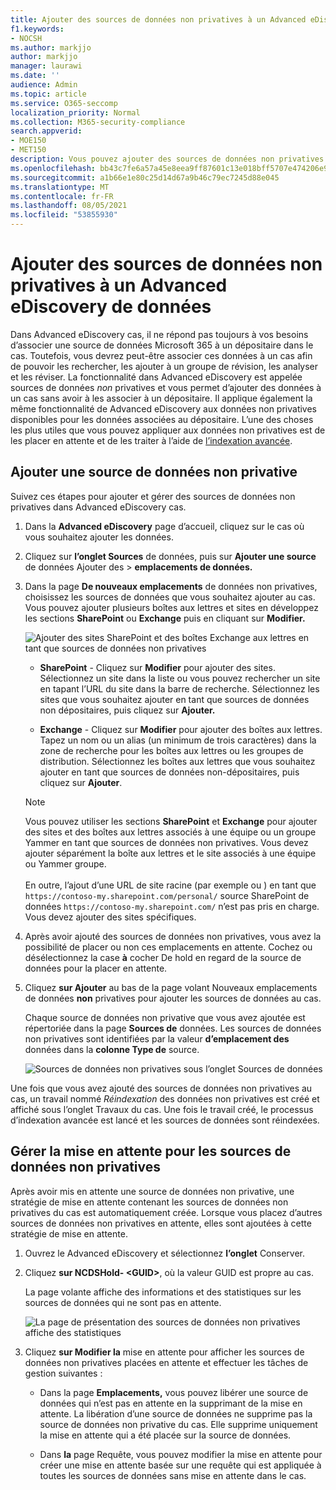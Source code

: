 ```yaml
---
title: Ajouter des sources de données non privatives à un Advanced eDiscovery de données
f1.keywords:
- NOCSH
ms.author: markjjo
author: markjjo
manager: laurawi
ms.date: ''
audience: Admin
ms.topic: article
ms.service: O365-seccomp
localization_priority: Normal
ms.collection: M365-security-compliance
search.appverid:
- MOE150
- MET150
description: Vous pouvez ajouter des sources de données non privatives à un cas Advanced eDiscovery et placer une mise en attente sur la source de données. Les sources de données non privatives sont réindexées, de sorte que tout contenu marqué comme partiellement indexé est retrait pour le rendre entièrement et rapidement utilisable dans une recherche.
ms.openlocfilehash: bb43c7fe6a57a45e8eea9ff87601c13e018bff5707e474206e97fe05c6c3a6e7
ms.sourcegitcommit: a1b66e1e80c25d14d67a9b46c79ec7245d88e045
ms.translationtype: MT
ms.contentlocale: fr-FR
ms.lasthandoff: 08/05/2021
ms.locfileid: "53855930"
---
```

# <a name="add-non-custodial-data-sources-to-an-advanced-ediscovery-case"></a>Ajouter des sources de données non privatives à un Advanced eDiscovery de données

Dans Advanced eDiscovery cas, il ne répond pas toujours à vos besoins d’associer une source de données Microsoft 365 à un dépositaire dans le cas. Toutefois, vous devrez peut-être associer ces données à un cas afin de pouvoir les rechercher, les ajouter à un groupe de révision, les analyser et les réviser. La fonctionnalité dans Advanced eDiscovery est appelée sources de données *non* privatives et vous permet d’ajouter des données à un cas sans avoir à les associer à un dépositaire. Il applique également la même fonctionnalité de Advanced eDiscovery aux données non privatives disponibles pour les données associées au dépositaire. L’une des choses les plus utiles que vous pouvez appliquer aux données non privatives est de les placer en attente et de les traiter à l’aide de [l’indexation avancée](indexing-custodian-data.md).

## <a name="add-a-non-custodial-data-source"></a>Ajouter une source de données non privative

Suivez ces étapes pour ajouter et gérer des sources de données non privatives dans Advanced eDiscovery cas.

1. Dans la **Advanced eDiscovery** page d’accueil, cliquez sur le cas où vous souhaitez ajouter les données.

2. Cliquez sur **l’onglet Sources** de données, puis sur **Ajouter une source** de données Ajouter des  >  **emplacements de données.**

3. Dans la page **De nouveaux emplacements** de données non privatives, choisissez les sources de données que vous souhaitez ajouter au cas. Vous pouvez ajouter plusieurs boîtes aux lettres et sites en développez les sections **SharePoint** ou **Exchange** puis en cliquant sur **Modifier.**

   ![Ajouter des sites SharePoint et des boîtes Exchange aux lettres en tant que sources de données non privatives](../media/NonCustodialDataSources1.png)

   - **SharePoint** - Cliquez sur **Modifier** pour ajouter des sites. Sélectionnez un site dans la liste ou vous pouvez rechercher un site en tapant l’URL du site dans la barre de recherche. Sélectionnez les sites que vous souhaitez ajouter en tant que sources de données non dépositaires, puis cliquez sur **Ajouter.**

   - **Exchange** - Cliquez sur **Modifier** pour ajouter des boîtes aux lettres. Tapez un nom ou un alias (un minimum de trois caractères) dans la zone de recherche pour les boîtes aux lettres ou les groupes de distribution. Sélectionnez les boîtes aux lettres que vous souhaitez ajouter en tant que sources de données non-dépositaires, puis cliquez sur **Ajouter**.

   > [!NOTE]
   > Vous pouvez utiliser les sections **SharePoint** et **Exchange** pour ajouter des sites et des boîtes aux lettres associés à une équipe ou un groupe Yammer en tant que sources de données non privatives. Vous devez ajouter séparément la boîte aux lettres et le site associés à une équipe ou Yammer groupe.<br/><br/> En outre, l’ajout d’une URL de site racine (par exemple ou ) en tant que `https://contoso-my.sharepoint.com/personal/` source SharePoint de données `https://contoso-my.sharepoint.com/` n’est pas pris en charge. Vous devez ajouter des sites spécifiques.

4. Après avoir ajouté des sources de données non privatives, vous avez la possibilité de placer ou non ces emplacements en attente. Cochez ou désélectionnez la case **à** cocher De hold en regard de la source de données pour la placer en attente.

5. Cliquez **sur Ajouter** au bas de la page volant Nouveaux emplacements de données **non** privatives pour ajouter les sources de données au cas.

   Chaque source de données non privative que vous avez ajoutée est répertoriée dans la page **Sources de** données. Les sources de données non privatives sont identifiées par la valeur **d’emplacement des** données dans la **colonne Type de** source.

   ![Sources de données non privatives sous l’onglet Sources de données](../media/NonCustodialDataSources2.png)

Une fois que vous avez ajouté des sources de données non privatives au cas,  un travail nommé *Réindexation* des données non privatives est créé et affiché sous l’onglet Travaux du cas. Une fois le travail créé, le processus d’indexation avancée est lancé et les sources de données sont réindexées.

## <a name="manage-the-hold-for-non-custodial-data-sources"></a>Gérer la mise en attente pour les sources de données non privatives

Après avoir mis en attente une source de données non privative, une stratégie de mise en attente contenant les sources de données non privatives du cas est automatiquement créée. Lorsque vous placez d’autres sources de données non privatives en attente, elles sont ajoutées à cette stratégie de mise en attente.

1. Ouvrez le Advanced eDiscovery et sélectionnez **l’onglet** Conserver.

2. Cliquez **sur NCDSHold- \<GUID\>**, où la valeur GUID est propre au cas.

   La page volante affiche des informations et des statistiques sur les sources de données qui ne sont pas en attente.

   ![La page de présentation des sources de données non privatives affiche des statistiques](../media/NonCustodialDataSourcesHoldFlyout.png)

3. Cliquez **sur Modifier la** mise en attente pour afficher les sources de données non privatives placées en attente et effectuer les tâches de gestion suivantes :

   - Dans la page **Emplacements,** vous pouvez libérer une source de données qui n’est pas en attente en la supprimant de la mise en attente. La libération d’une source de données ne supprime pas la source de données non privative du cas. Elle supprime uniquement la mise en attente qui a été placée sur la source de données.

   - Dans **la** page Requête, vous pouvez modifier la mise en attente pour créer une mise en attente basée sur une requête qui est appliquée à toutes les sources de données sans mise en attente dans le cas.
